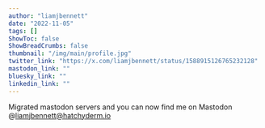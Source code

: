 ```yaml
---
author: "liamjbennett"
date: "2022-11-05"
tags: []
ShowToc: false
ShowBreadCrumbs: false
thumbnail: "/img/main/profile.jpg"
twitter_link: "https://x.com/liamjbennett/status/1588915126765232128"
mastodon_link: ""
bluesky_link: ""
linkedin_link: ""
---
```


Migrated mastodon servers and you can now find me on Mastodon @liamjbennett@hatchyderm.io

